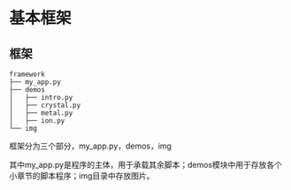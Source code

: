# 基本框架

## 框架

```
framework
├── my_app.py
├── demos
│   ├── intro.py
│   ├── crystal.py
│   ├── metal.py
│   ├── ion.py
└── img
```

框架分为三个部分，my_app.py，demos，img

其中my_app.py是程序的主体，用于承载其余脚本；demos模块中用于存放各个小章节的脚本程序；img目录中存放图片。
